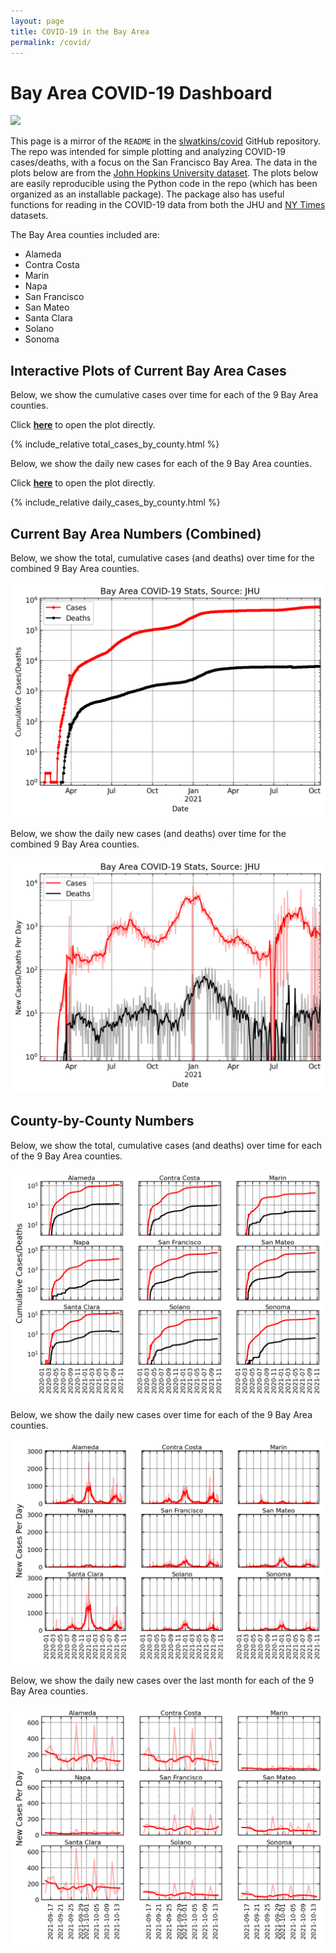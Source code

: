 ```yaml
---
layout: page
title: COVID-19 in the Bay Area
permalink: /covid/
---
```


# Bay Area COVID-19 Dashboard

![](https://img.shields.io/badge/dynamic/yaml?color=informational&label=Plots%20Last%20Updated&query=date&url=https%3A%2F%2Fraw.githubusercontent.com%2Fslwatkins%2Fcovid%2Fmaster%2F.github%2Fdate_last_updated.yml)

This page is a mirror of the `README` in the [slwatkins/covid](https://github.com/slwatkins/covid) GitHub repository. The repo was intended for simple plotting and analyzing COVID-19 cases/deaths, with a focus on the San Francisco Bay Area. The data in the plots below are from the [John Hopkins University dataset](https://github.com/CSSEGISandData/COVID-19). The plots below are easily reproducible using the Python code in the repo (which has been organized as an installable package). The package also has useful functions for reading in the COVID-19 data from both the JHU and [NY Times](https://github.com/nytimes/covid-19-data) datasets.

The Bay Area counties included are:
 * Alameda
 * Contra Costa
 * Marin
 * Napa
 * San Francisco
 * San Mateo
 * Santa Clara
 * Solano
 * Sonoma
 
## Interactive Plots of Current Bay Area Cases

Below, we show the cumulative cases over time for each of the 9 Bay Area counties.

Click [**here**](./total_cases_by_county.html) to open the plot directly.

{% include_relative total_cases_by_county.html %}

Below, we show the daily new cases for each of the 9 Bay Area counties.

Click [**here**](./daily_cases_by_county.html) to open the plot directly.

{% include_relative daily_cases_by_county.html %}


## Current Bay Area Numbers (Combined)

Below, we show the total, cumulative cases (and deaths) over time for the combined 9 Bay Area counties.

![Bay Area Cumulative](https://raw.githubusercontent.com/slwatkins/covid/master/.github/current_bay_area_total_cases.png)

Below, we show the daily new cases (and deaths) over time for the combined 9 Bay Area counties.

![Bay Area Daily](https://raw.githubusercontent.com/slwatkins/covid/master/.github/current_bay_area_new_cases.png)

## County-by-County Numbers

Below, we show the total, cumulative cases (and deaths) over time for each of the 9 Bay Area counties.

![County Cumulative](https://raw.githubusercontent.com/slwatkins/covid/master/.github/current_county_total_cases.png)

Below, we show the daily new cases over time for each of the 9 Bay Area counties.

![County Daily](https://raw.githubusercontent.com/slwatkins/covid/master/.github/current_county_new_cases.png)

Below, we show the daily new cases over the last month for each of the 9 Bay Area counties.

![County Daily, Recent](https://raw.githubusercontent.com/slwatkins/covid/master/.github/current_county_new_cases_month.png)
